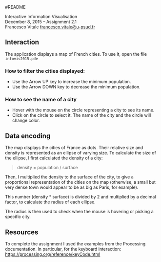 #README

Interactive Information Visualisation  
December 8, 2015 – Assignment 2.1  
Francesco Vitale   <francesco.vitale@u-psud.fr>  


## Interaction
The application displays a map of French cities. To use it, open the file `infovis2015.pde`

### How to filter the cities displayed:

* Use the Arrow UP key to increase the minimum population. 
* Use the Arrow DOWN key to decrease the minimum population.

### How to see the name of a city

* Hover with the mouse on the circle representing a city to see its name.
* Click on the circle to select it. The name of the city and the circle will change color.

## Data encoding
The map displays the cities of France as dots. Their relative size and density is represented as an ellipse of varying size. To calculate the size of the ellipse, I first calculated the density of a city:

> density = population / surface

Then, I multiplied the density to the surface of the city, to give a proportional representation of the cities on the map (otherwise, a small but very dense town would appear to be as big as Paris, for example).

This number (density * surface) is divided by 2 and multiplied by a decimal factor, to calculate the radius of each ellipse.

The radius is then used to check when the mouse is hovering or picking a specific city.

## Resources
To complete the assignment I used the examples from the Processing documentation. In particular, for the keyboard interaction: https://processing.org/reference/keyCode.html 